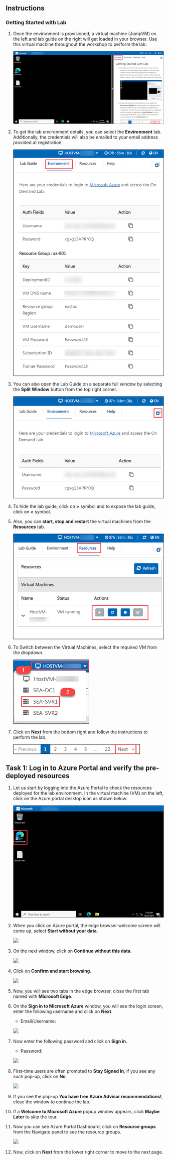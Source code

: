 ## Instructions

### Getting Started with Lab

1. Once the environment is provisioned, a virtual machine (JumpVM) on the left and lab guide on the right will get loaded in your browser. Use this virtual machine throughout the workshop to perform the lab.

    ![](../images/start2.png)
    
1. To get the lab environment details, you can select the **Environment** tab. Additionally, the credentials will also be emailed to your email address provided at registration.

    ![](../images/env.png)

1. You can also open the Lab Guide on a separate full window by selecting the **Split Window** button from the top right corner.

    ![](../images/splitw.png)

1. To hide the lab guide, click on **>** symbol and to expose the lab guide, click on **<** symbol.   

1. Also, you can **start, stop and restart** the virtual machines from the **Resources** tab.

    ![](../images/res.png)

1. To Switch between the Virtual Machines, select the required VM from the dropdown.

    ![](../images/switch.png)

1. Click on **Next** from the bottom right and follow the instructions to perform the lab.

    ![](../images/Instr4.png)   

## Task 1: Log in to Azure Portal and verify the pre-deployed resources

1. Let us start by logging into the Azure Portal to check the resources deployed for the lab environment. In the virtual machine (VM) on the left, click on the Azure portal desktop icon as shown below.

   ![](../images/start1.png)
   
1. When you click on Azure portal, the edge browser welcome screen will come up, select **Start without your data**.

   ![](../images/startwithoutdata.png)
   
1. On the next window, click on **Continue without this data**.

   ![](../images/continuewithoutthis.png)
   
1. Click on **Confirm and start browsing**.

   ![](../images/confirmandstartbrowsing.png)
   
1. Now, you will see two tabs in the edge browser, close the first tab named with **Microsoft Edge**.

1. On the **Sign in to Microsoft Azure** window, you will see the login screen, enter the following username and click on **Next**.

   * Email/Username: <inject key="AzureAdUserEmail"></inject>

   ![](../images/M2-Ex1-portalsignin-1.png)

1. Now enter the following password and click on **Sign in**. 

   * Password: <inject key="AzureAdUserPassword"></inject>
   
   ![](../images/M2-Ex1-portalsignin-2.png)

1. First-time users are often prompted to **Stay Signed In**, if you see any such pop-up, click on **No**

   ![](../images/M2-Ex1-portalsignin-3.png)

1. If you see the pop-up **You have free Azure Advisor recommendations!**, close the window to continue the lab.

1. If a **Welcome to Microsoft Azure** popup window appears, click **Maybe Later** to skip the tour.

1. Now you can see Azure Portal Dashboard, click on **Resource groups** from the Navigate panel to see the resource groups.

   ![](../images/2.md/rgs.png)

1. Now, click on **Next** from the lower right corner to move to the next page.
